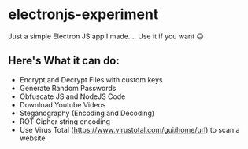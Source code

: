 # electronjs-experiment
Just a simple Electron JS app I made....
Use it if you want 🙃


## Here's What it can do:
- Encrypt and Decrypt Files with custom keys
- Generate Random Passwords
- Obfuscate JS and NodeJS Code
- Download Youtube Videos
- Steganography (Encoding and Decoding)
- ROT Cipher string encoding
- Use Virus Total (https://www.virustotal.com/gui/home/url) to scan a website
